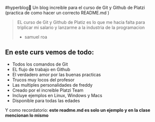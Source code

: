 #hyperblog💚
 Un blog increible para el curso de Git y Github de Platzi (practica de como hacer un correcto README.md )
 >EL curso de Git y Github de Platiz es lo que me hacia falta para triplicar mi salario y lanzarme a la industria de la programacion 
 > - samuel roa
 
 ## En este curs vemos de todo:
 * Todos los comandos de Git 
 * EL flujo de trabajo en Github 
 * El verdadero amor por las buenas practicas
 * Trucos muy locos del profesor 
 * Las multiples personalidades de freddy
 * Creado por el increible Platzi Team
 * Incluye ejemplos en Linux, Windows y Macs
 * Disponible para todas las edades
 
 Y como recordatorio: **este readme.md es solo un ejemplo y en la clase mencionan lo mismo** 
